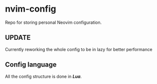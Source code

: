 # nvim-config
Repo for storing personal Neovim configuration.

## UPDATE
Currently reworking the whole config to be in lazy for better performance

## Config language
All the config structure is done in ***Lua***.
